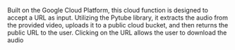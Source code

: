 Built on the Google Cloud Platform, this cloud function is designed to accept a URL as input. Utilizing the Pytube library, it extracts the audio from the provided video, uploads it to a public cloud bucket, and then returns the public URL to the user. Clicking on the URL allows the user to download the audio
